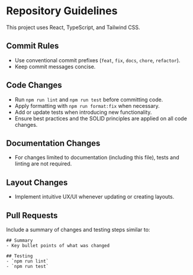 # Repository Guidelines

This project uses React, TypeScript, and Tailwind CSS.

## Commit Rules

- Use conventional commit prefixes (`feat`, `fix`, `docs`, `chore`, `refactor`).
- Keep commit messages concise.

## Code Changes

- Run `npm run lint` and `npm run test` before committing code.
- Apply formatting with `npm run format:fix` when necessary.
- Add or update tests when introducing new functionality.
- Ensure best practices and the SOLID principles are applied on all code changes.

## Documentation Changes

- For changes limited to documentation (including this file), tests and linting are not required.

## Layout Changes

- Implement intuitive UX/UI whenever updating or creating layouts.

## Pull Requests

Include a summary of changes and testing steps similar to:

```
## Summary
- Key bullet points of what was changed

## Testing
- `npm run lint`
- `npm run test`
```
